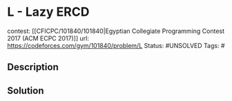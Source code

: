 # L - Lazy ERCD

contest: [[CFICPC/101840/101840|Egyptian Collegiate Programming Contest 2017 (ACM ECPC 2017)]]
url: https://codeforces.com/gym/101840/problem/L
Status: #UNSOLVED
Tags: #

## Description

## Solution

